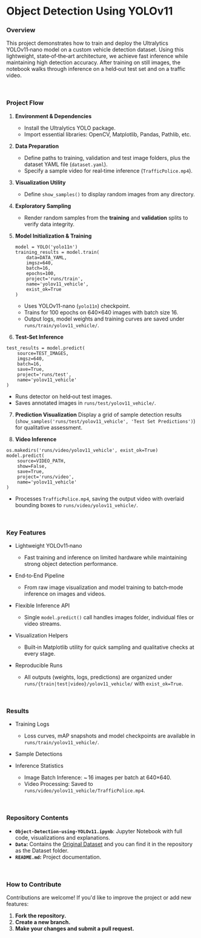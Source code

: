 # Object Detection Using YOLOv11

### Overview
This project demonstrates how to train and deploy the Ultralytics YOLOv11‑nano model on a custom vehicle detection dataset. Using this lightweight, state‑of‑the‑art architecture, we achieve fast inference while maintaining high detection accuracy. After training on still images, the notebook walks through inference on a held‑out test set and on a traffic video.

<br>

### Project Flow

1. **Environment & Dependencies**  
   - Install the Ultralytics YOLO package.  
   - Import essential libraries: OpenCV, Matplotlib, Pandas, Pathlib, etc.

2. **Data Preparation**  
   - Define paths to training, validation and test image folders, plus the dataset YAML file (`dataset.yaml`).  
   - Specify a sample video for real‑time inference (`TrafficPolice.mp4`).

3. **Visualization Utility**  
   - Define `show_samples()` to display random images from any directory.

4. **Exploratory Sampling**  
   - Render random samples from the **training** and **validation** splits to verify data integrity.

5. **Model Initialization & Training**  
   ```
   model = YOLO('yolo11n')  
   training_results = model.train(
       data=DATA_YAML,
       imgsz=640,
       batch=16,
       epochs=100,
       project='runs/train',
       name='yolov11_vehicle',
       exist_ok=True
   )
   ```
   - Uses YOLOv11-nano (`yolo11n`) checkpoint.
   - Trains for 100 epochs on 640×640 images with batch size 16.
   - Output logs, model weights and training curves are saved under `runs/train/yolov11_vehicle/`.

6. **Test‑Set Inference**
```
test_results = model.predict(
    source=TEST_IMAGES,
    imgsz=640,
    batch=16,
    save=True,
    project='runs/test',
    name='yolov11_vehicle'
)
```
   - Runs detector on held‑out test images.
   - Saves annotated images in `runs/test/yolov11_vehicle/`.

7. **Prediction Visualization**
Display a grid of sample detection results (`show_samples('runs/test/yolov11_vehicle', 'Test Set Predictions')`) for qualitative assessment.

8. **Video Inference**
```
os.makedirs('runs/video/yolov11_vehicle', exist_ok=True)
model.predict(
    source=VIDEO_PATH,
    show=False,
    save=True,
    project='runs/video',
    name='yolov11_vehicle'
)
```
   - Processes `TrafficPolice.mp4`, saving the output video with overlaid bounding boxes to `runs/video/yolov11_vehicle/`.

<br>

### Key Features

- Lightweight YOLOv11‑nano
  - Fast training and inference on limited hardware while maintaining strong object detection performance.

- End‑to‑End Pipeline
  - From raw image visualization and model training to batch‑mode inference on images and videos.

- Flexible Inference API
  - Single `model.predict()` call handles images folder, individual files or video streams.

- Visualization Helpers
  - Built‑in Matplotlib utility for quick sampling and qualitative checks at every stage.

- Reproducible Runs
  - All outputs (weights, logs, predictions) are organized under `runs/{train|test|video}/yolov11_vehicle/` with `exist_ok=True`.

<br>

### Results

- Training Logs
  - Loss curves, mAP snapshots and model checkpoints are available in `runs/train/yolov11_vehicle/`.

- Sample Detections


- Inference Statistics
  - Image Batch Inference: ~ 16 images per batch at 640×640.
  - Video Processing: Saved to `runs/video/yolov11_vehicle/TrafficPolice.mp4`.
 
<br>

### Repository Contents
- **`Object-Detection-using-YOLOv11.ipynb`**: Jupyter Notebook with full code, visualizations and explanations.
- **`Data`:** Contains the [Original Dataset](https://www.kaggle.com/datasets/alkanerturan/vehicledetection) and you can find it in the repository as the Dataset folder.
- **`README.md`:** Project documentation.

<br>

### How to Contribute
Contributions are welcome! If you'd like to improve the project or add new features:

1. **Fork the repository.**
2. **Create a new branch.**
3. **Make your changes and submit a pull request.**
